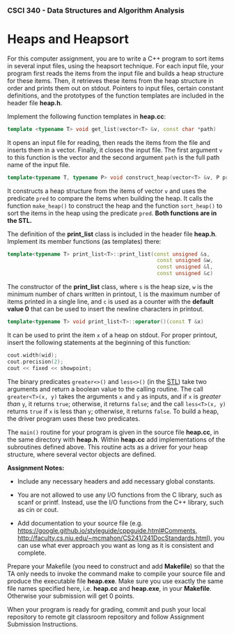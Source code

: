 ### CSCI 340 - Data Structures and Algorithm Analysis

# Heaps and Heapsort

For this computer assignment, you are to write a C++ program to sort items in several input files, using the heapsort technique. For each input file, your program first reads the items from the input file and builds a heap structure for these items. Then, it retrieves these items from the heap structure in order and prints them out on stdout. Pointers to input files, certain constant definitions, and the prototypes of the function templates are included in the header file **heap.h**.

Implement the following function templates in **heap.cc**:

```c++
template <typename T> void get_list(vector<T> &v, const char *path)
```
It opens an input file for reading, then reads the items from the file and inserts them in a vector. Finally, it closes the input file. The first argument `v` to this function is the vector and the second argument `path` is the full path name of the input file.

```c++
template<typename T, typename P> void construct_heap(vector<T> &v, P pred)
``` 

It constructs a heap structure from the items of vector `v` and uses the predicate `pred` to compare the items when building the heap. It calls the function `make_heap()` to construct the heap and the function `sort_heap()` to sort the items in the heap using the predicate `pred`. **Both functions are in the STL.**

The definition of the **print_list** class is included in the header file **heap.h**. Implement its member functions (as templates) there:

```c++
template<typename T> print_list<T>::print_list(const unsigned &s, 
                                                const unsigned &w, 
                                                const unsigned &l, 
                                                const unsigned &c)
```

The constructor of the **print_list** class, where `s` is the heap size, `w` is the minimum number of chars written in printout, `l` is the maximum number of items printed in a single line, and `c` is used as a counter with the **default value 0** that can be used to insert the newline characters in printout.


```c++
template<typename T> void print_list<T>::operator()(const T &x)
```

It can be used to print the item `x` of a heap on stdout. For proper printout, insert the following statements at the beginning of this function:

```c++
cout.width(wid); 
cout.precision(2);
cout << fixed << showpoint;
```

The binary predicates `greater<>()` and `less<>()` (in the [STL](http://www.cplusplus.com/reference/functional/greater/)) take two arguments and return a boolean value to the calling routine. The call `greater<T>(x, y)` takes the arguments `x` and `y` as inputs, and if `x` is *greater than* `y`, it returns `true`; otherwise, it returns `false`; and the call `less<T>(x, y)` returns `true` if `x` is less than `y`; otherwise, it returns `false`. To build a heap, the driver program uses these two predicates.

The `main()` routine for your program is given in the source file **heap.cc**, in the same directory with **heap.h**. Within **heap.cc** add implementations of the subroutines defined above. This routine acts as a driver for your heap structure, where several vector objects are defined.

**Assignment Notes:**

- Include any necessary headers and add necessary global constants.

- You are not allowed to use any I/O functions from the C library, such as scanf or printf. Instead, use the I/O functions from the C++ library, such as cin or cout.

- Add documentation to your source file (e.g. https://google.github.io/styleguide/cppguide.html#Comments, http://faculty.cs.niu.edu/~mcmahon/CS241/241DocStandards.html), you can use what ever approach you want as long as it is consistent and complete.

Prepare your Makefile (you need to construct and add **Makefile**) so that the TA only needs to invoke the command make to compile your source file and produce the executable file **heap.exe**. Make sure you use exactly the same file names specified here, i.e. **heap.cc** and **heap.exe**, in your **Makefile**. Otherwise your submission will get 0 points.

When your program is ready for grading, commit and push your local repository to remote git classroom repository and follow Assignment Submission Instructions.

